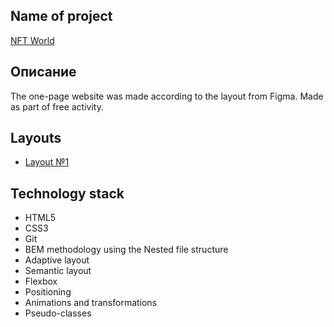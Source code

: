 ## Name of project
[NFT World](https://kulembetov.github.io/nft-world)

## Описание
The one-page website was made according to the layout from Figma. Made as part of free activity.

## Layouts
* [Layout №1](https://www.figma.com/file/Fppr6IMFQJwCKXaHJHPKyu/NFT-Marketplace-Website-(free)-(Community)?node-id=1%3A77&t=hKKmxZNCvWSR0vvM-1)

## Technology stack
* HTML5
* CSS3
* Git
* BEM methodology using the Nested file structure
* Adaptive layout
* Semantic layout
* Flexbox
* Positioning
* Animations and transformations
* Pseudo-classes
